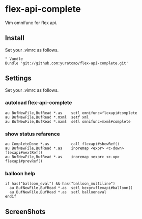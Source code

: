 flex-api-complete
=================
Vim omnifunc for flex api.

Install
-------
Set your .vimrc as follows.

    " Vundle
    Bundle 'git://github.com:yuratomo/flex-api-complete.git'

Settings
--------
Set your .vimrc as follows.
### autoload flex-api-complete
    au BufNewFile,BufRead *.as    setl omnifunc=flexapi#complete
    au BufNewFile,BufRead *.mxml  setf xml
    au BufNewFile,BufRead *.mxml  setl omnifunc=mxml#complete
    
### show status refarence
    au CompleteDone *.as          call flexapi#showRef()
    au BufNewFile,BufRead *.as    inoremap <expr> <c-down> flexapi#nextRef()
    au BufNewFile,BufRead *.as    inoremap <expr> <c-up>   flexapi#prevRef()

### balloon help
    if has("balloon_eval") && has("balloon_multiline") 
      au BufNewFile,BufRead *.as  setl bexpr=flexapi#balloon()
      au BufNewFile,BufRead *.as  setl ballooneval
    endif
    
ScreenShots
----------

